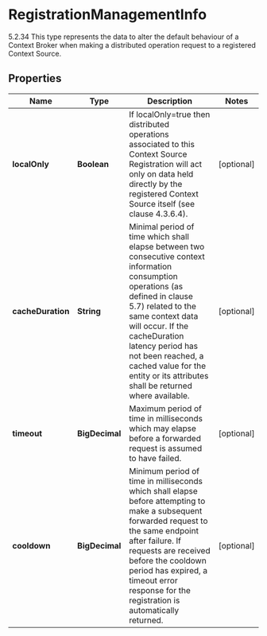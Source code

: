 

# RegistrationManagementInfo

5.2.34 This type represents the data to alter the default behaviour of a Context Broker when making a distributed operation request to a registered Context Source. 

## Properties

| Name | Type | Description | Notes |
|------------ | ------------- | ------------- | -------------|
|**localOnly** | **Boolean** | If localOnly&#x3D;true then distributed operations associated to this Context Source Registration will act only on data held directly by the registered Context Source itself (see clause 4.3.6.4).  |  [optional] |
|**cacheDuration** | **String** | Minimal period of time which shall elapse between two consecutive context information consumption operations (as defined in clause 5.7) related to the same context data will occur. If the cacheDuration latency period has not been reached, a cached value for the entity or its attributes shall be returned where available.  |  [optional] |
|**timeout** | **BigDecimal** | Maximum period of time in milliseconds which may elapse before a forwarded request is assumed to have failed.  |  [optional] |
|**cooldown** | **BigDecimal** | Minimum period of time in milliseconds which shall elapse before attempting to make a subsequent forwarded request to the same endpoint after failure. If requests are received before the cooldown period has expired, a timeout error response for the registration is automatically returned.  |  [optional] |




